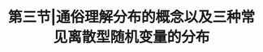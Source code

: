 ---
layout: post
title: 第三节|通俗理解分布的概念以及三种常见离散型随机变量的分布
categories: 概率论
cate1: Copywriting
description: 本博客初创于2024年4月.本人是南京某高校的一名硕士生,我的研究方向为"多模态学习"(数学专业).
keywords: 概率论
mathjax: true
mindmap: true
mermaid: true
sequence: true
flow: true
---